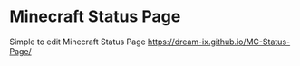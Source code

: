 # Minecraft Status Page
Simple to edit Minecraft Status Page
https://dream-ix.github.io/MC-Status-Page/
